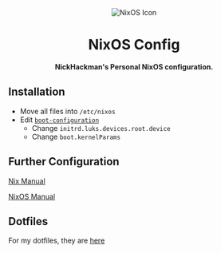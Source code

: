 <div align="center">
  <img src="https://nixos.org/logo/nix-wiki.png" alt="NixOS Icon">
  <h1>NixOS Config</h1>

  <p>
    <strong>NickHackman's Personal NixOS configuration.</strong>
  </p>

  <p>
  </p>
</div>

## Installation

- Move all files into `/etc/nixos`
- Edit [`boot-configuration`](./boot-configuration.nix)
  - Change `initrd.luks.devices.root.device`
  - Change `boot.kernelParams`

## Further Configuration

[Nix Manual](https://nixos.org/nix/manual/)

[NixOS Manual](https://nixos.org/nixos/manual/)

## Dotfiles

For my dotfiles, they are [here](https://github.com/NickHackman/dotfiles)
